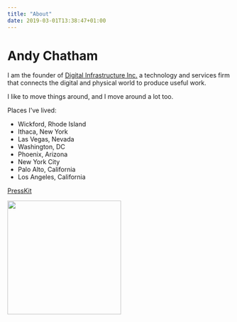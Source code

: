 ```yaml
---
title: "About"
date: 2019-03-01T13:38:47+01:00
---
```


# Andy Chatham

I am the founder of [Digital Infrastructure Inc.](https://dimo.zone) a technology and services firm that connects the digital and physical world to produce useful work.  

I like to move things around, and I move around a lot too.

Places I've lived: 
- Wickford, Rhode Island
- Ithaca, New York
- Las Vegas, Nevada
- Washington, DC 
- Phoenix, Arizona 
- New York City 
- Palo Alto, California
- Los Angeles, California 

[PressKit](../presskit)

<img src="../presskit/headshots/andy-chatham-headshot.jpg" width="256px" />
